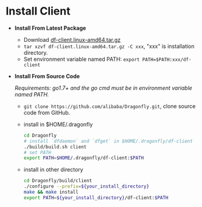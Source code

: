 # Install Client

- **Install From Latest Package**

  - Download [df-client.linux-amd64.tar.gz](https://github.com/alibaba/Dragonfly/raw/master/package/df-client.linux-amd64.tar.gz)
  - `tar xzvf df-client.linux-amd64.tar.gz -C xxx`, "xxx" is installation directory.
  - Set environment variable named PATH: `export PATH=$PATH:xxx/df-client`

- **Install From Source Code**

  *Requirements: go1.7+ and the go cmd must be in environment variable named PATH.*

  - `git clone https://github.com/alibaba/Dragonfly.git`, clone source code from GitHub.
  - install in $HOME/.dragonfly

    ```bash
    cd Dragonfly
    # install `dfdaemon` and `dfget` in $HOME/.dragonfly/df-client
    ./build/build.sh client
    # set PATH
    export PATH=$HOME/.dragonfly/df-client:$PATH
    ```
  - install in other directory

    ```bash
    cd Dragonfly/build/client
    ./configure --prefix=${your_install_directory}
    make && make install
    export PATH=${your_install_directory}/df-client:$PATH
    ```
